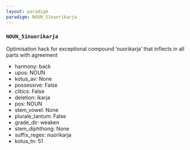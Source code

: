 ```yaml
---
layout: paradigm
paradigm: NOUN_51nuorikarja
---
```

### ` NOUN_51nuorikarja `

Optimisation hack for exceptional compound ’nuorikarja’ that inflects in all parts with agreement
* harmony: back
* upos: NOUN
* kotus_av: None
* possessive: False
* clitics: False
* deletion: ikarja
* pos: NOUN
* stem_vowel: None
* plurale_tantum: False
* grade_dir: weaken
* stem_diphthong: None
* suffix_regex: nuorikarja
* kotus_tn: 51
